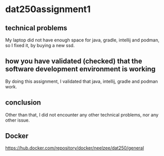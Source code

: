 # dat250assignment1

## technical problems
My laptop did not have enough space for java, gradle, intellij and podman, so I fixed it, by buying a new ssd.




## how you have validated (checked) that the software development environment is working
By doing this assignment, I validated that java, intellij, gradle and podman work.



## conclusion
Other than that, I did not encounter any other technical problems, nor any other issue.


## Docker

https://hub.docker.com/repository/docker/neelzee/dat250/general
